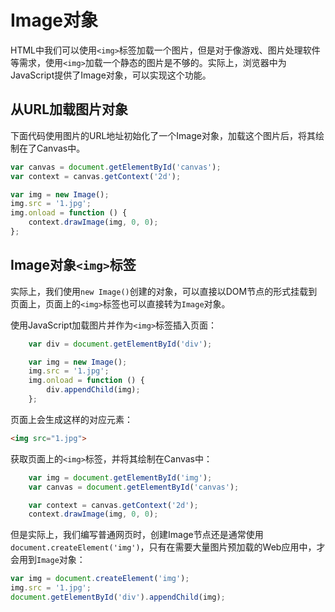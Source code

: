 # Image对象

HTML中我们可以使用`<img>`标签加载一个图片，但是对于像游戏、图片处理软件等需求，使用`<img>`加载一个静态的图片是不够的。实际上，浏览器中为JavaScript提供了Image对象，可以实现这个功能。

## 从URL加载图片对象

下面代码使用图片的URL地址初始化了一个Image对象，加载这个图片后，将其绘制在了Canvas中。

```javascript
var canvas = document.getElementById('canvas');
var context = canvas.getContext('2d');

var img = new Image();
img.src = '1.jpg';
img.onload = function () {
    context.drawImage(img, 0, 0);
};
```

## Image对象`<img>`标签

实际上，我们使用`new Image()`创建的对象，可以直接以DOM节点的形式挂载到页面上，页面上的`<img>`标签也可以直接转为`Image`对象。

使用JavaScript加载图片并作为`<img>`标签插入页面：

```javascript
    var div = document.getElementById('div');

    var img = new Image();
    img.src = '1.jpg';
    img.onload = function () {
        div.appendChild(img);
    };
```

页面上会生成这样的对应元素：

```html
<img src="1.jpg">
```

获取页面上的`<img>`标签，并将其绘制在Canvas中：

```javascript
    var img = document.getElementById('img');
    var canvas = document.getElementById('canvas');

    var context = canvas.getContext('2d');
    context.drawImage(img, 0, 0);
```

但是实际上，我们编写普通网页时，创建Image节点还是通常使用`document.createElement('img')`，只有在需要大量图片预加载的Web应用中，才会用到`Image`对象：

```javascript
var img = document.createElement('img');
img.src = '1.jpg';
document.getElementById('div').appendChild(img);
```
